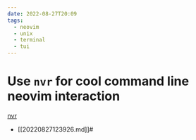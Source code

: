 ```yaml
---
date: 2022-08-27T20:09
tags:
  - neovim
  - unix
  - terminal
  - tui
---
```


# Use `nvr` for cool command line neovim interaction

[nvr](https://github.com/mhinz/neovim-remote)

* [[20220827123926.md]]#
